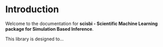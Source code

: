 # Introduction

Welcome to the documentation for **scisbi - Scientific Machine Learning package for Simulation Based Inference**.

This library is designed to...
